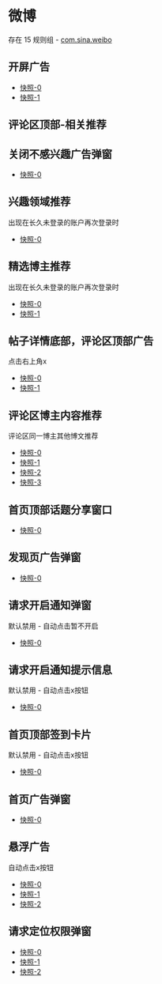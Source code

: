# 微博

存在 15 规则组 - [com.sina.weibo](/src/apps/com.sina.weibo.ts)

## 开屏广告

- [快照-0](https://i.gkd.li/import/12782355)
- [快照-1](https://i.gkd.li/import/13194049)

## 评论区顶部-相关推荐

## 关闭不感兴趣广告弹窗

- [快照-0](https://i.gkd.li/import/import/12672985)

## 兴趣领域推荐

出现在长久未登录的账户再次登录时

- [快照-0](https://i.gkd.li/import/12531405)

## 精选博主推荐

出现在长久未登录的账户再次登录时

- [快照-0](https://i.gkd.li/import/12531433)
- [快照-1](https://i.gkd.li/import/12531434)

## 帖子详情底部，评论区顶部广告

点击右上角x

- [快照-0](https://i.gkd.li/import/import/12673043)
- [快照-1](https://i.gkd.li/import/import/12673051)

## 评论区博主内容推荐

评论区同一博主其他博文推荐

- [快照-0](https://i.gkd.li/import/import/12674498)
- [快照-1](https://i.gkd.li/import/13035647)
- [快照-2](https://i.gkd.li/import/import/12674511)
- [快照-3](https://i.gkd.li/import/import/12929591)

## 首页顶部话题分享窗口

- [快照-0](https://i.gkd.li/import/import/12705972)

## 发现页广告弹窗

- [快照-0](https://i.gkd.li/import/import/12705974)

## 请求开启通知弹窗

默认禁用 - 自动点击暂不开启

- [快照-0](https://i.gkd.li/import/import/12705979)

## 请求开启通知提示信息

默认禁用 - 自动点击x按钮

- [快照-0](https://i.gkd.li/import/import/12705986)

## 首页顶部签到卡片

默认禁用 - 自动点击x按钮

- [快照-0](https://i.gkd.li/import/12749876)

## 首页广告弹窗

- [快照-0](https://i.gkd.li/import/12750090)

## 悬浮广告

自动点击x按钮

- [快照-0](https://i.gkd.li/import/12750118)
- [快照-1](https://i.gkd.li/import/13206775)
- [快照-2](https://i.gkd.li/import/13206841)

## 请求定位权限弹窗

- [快照-0](https://i.gkd.li/import/13218093)
- [快照-1](https://i.gkd.li/import/13003311)
- [快照-2](https://i.gkd.li/import/13255595)
